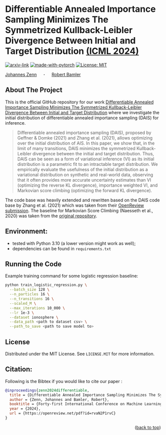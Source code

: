# Differentiable Annealed Importance Sampling Minimizes The Symmetrized Kullback-Leibler Divergence Between Initial and Target Distribution [(ICML 2024)](https://arxiv.org/abs/2405.14840)
<div id="top"></div>

  [![arxiv-link](https://img.shields.io/badge/Paper-PDF-red?style=flat&logo=arXiv&logoColor=red)](https://arxiv.org/abs/2405.14840)
  [![made-with-pytorch](https://img.shields.io/badge/Made%20with-PyTorch-brightgreen)](https://pytorch.org/)
  [![License: MIT](https://img.shields.io/badge/License-MIT-yellow.svg)](https://opensource.org/licenses/MIT)

  <a href="https://jzenn.github.io" target="_blank">Johannes&nbsp;Zenn</a> &emsp; <b>&middot;</b> &emsp;
  <a href="https://robamler.github.io" target="_blank">Robert&nbsp;Bamler</a>


## About The Project
This is the official GitHub repository for our work [Differentiable Annealed Importance Sampling Minimizes The Symmetrized Kullback-Leibler Divergence Between Initial and Target Distribution](https://arxiv.org/abs/2405.14840) where we investigate the initial distribution of differentiable annealed importance sampling (DAIS) for inference.

>Differentiable annealed importance sampling (DAIS), proposed by Geffner & Domke (2021) and Zhang et al. (2021), allows optimizing over the initial distribution of AIS. In this paper, we show that, in the limit of many transitions, DAIS minimizes the symmetrized Kullback-Leibler divergence between the initial and target distribution. Thus, DAIS can be seen as a form of variational inference (VI) as its initial distribution is a parametric fit to an intractable target distribution. We empirically evaluate the usefulness of the initial distribution as a variational distribution on synthetic and real-world data, observing that it often provides more accurate uncertainty estimates than VI (optimizing the reverse KL divergence), importance weighted VI, and Markovian score climbing (optimizing the forward KL divergence).

The code base was heavily extended and rewritten based on the DAIS code base by Zhang et al. (2021) which was taken from their [OpenReview submission](https://openreview.net/forum?id=6rqjgrL7Lq).
The baseline for Markovian Score Climbing (Naesseth et al., 2020) was taken from the [original repository](https://github.com/blei-lab/markovian-score-climbing/tree/main). 


## Environment: 

- tested with Python 3.10 (a lower version might work as well);
- dependencies can be found in `requirements.txt`


## Running the Code

Example training command for some logistic regression baseline:
```bash
python train_logistic_regression.py \
  --batch_size 128 \
  --n_particles 16 \
  --n_transitions 16 \
  --scaled_M \
  --max_iterations 10_000 \
  --lr 1e-3 \
  --dataset ionosphere \
  --data_path <path to dataset csv> \
  --path_to_save <path to save model to>
```

## License
Distributed under the MIT License. See `LICENSE.MIT` for more information.


## Citation:
Following is the Bibtex if you would like to cite our paper :

```bibtex
@inproceedings{zenn2024differentiable,
  title = {Differentiable Annealed Importance Sampling Minimizes The Symmetrized {K}ullback-{L}eibler Divergence Between Initial and Target Distribution},
  author = {Zenn, Johannes and Bamler, Robert},
  booktitle = {Forty-first International Conference on Machine Learning (ICML)},
  year = {2024},
  url = {https://openreview.net/pdf?id=rvaN2P1rvC}
}
```

<p align="right">(<a href="#top">back to top</a>)</p>

